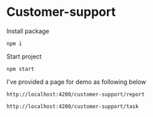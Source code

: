 # Customer-support

Install package

```
npm i
```

Start project
```
npm start
```

I've provided a page for demo as following below
```
http://localhost:4200/customer-support/report
```
```
http://localhost:4200/customer-support/task
```

